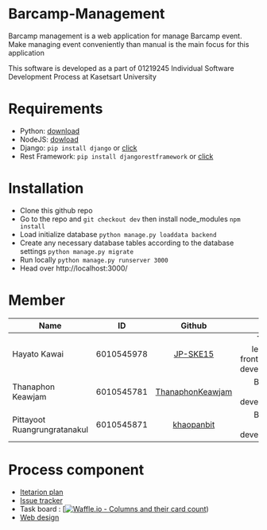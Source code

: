 # Barcamp-Management

Barcamp management is a web application for manage Barcamp event. Make managing event conveniently than manual is the main focus for this application

This software is developed as a part of 01219245	Individual Software Development Process at Kasetsart University

# Requirements

* Python: [download](https://www.python.org/downloads/)
* NodeJS: [dowload](https://nodejs.org/en/)
* Django: `pip install django` or [click](https://www.djangoproject.com/download/)
* Rest Framework: `pip install djangorestframework` or [click](https://www.django-rest-framework.org/)

# Installation

* Clone this github repo
* Go to the repo and `git checkout dev` then install node_modules `npm install`
* Load initialize database `python manage.py loaddata backend`
* Create any necessary database tables according to the database settings `python manage.py migrate`
* Run locally `python manage.py runserver 3000`
* Head over http://localhost:3000/


# Member

| Name        | ID           | Github  | Role |
| ------------- |:-------------:|:-----:| -----: |
| Hayato Kawai      | 6010545978 | [JP-SKE15](https://github.com/JP-SKE15) | Team leader, front-end developer |
| Thanaphon Keawjam     | 6010545781      |   [ThanaphonKeawjam](https://github.com/ThanaphonKeawjam) | Back-end developer |
| Pittayoot Ruangrungratanakul | 6010545871  |    [khaopanbit](https://github.com/khaopanbit) |  Back-end developer |


# Process component

- [Itetarion plan](https://github.com/JP-SKE15/ProjectISP-Barcamp-management/wiki/Iteration-plam)
- [Issue tracker](https://github.com/JP-SKE15/ProjectISP-Barcamp-management/issues)
- Task board : [[![Waffle.io - Columns and their card count](https://badge.waffle.io/JP-SKE15/ProjectISP-Barcamp-management.svg?columns=all)](https://waffle.io/JP-SKE15/ProjectISP-Barcamp-management))
- [Web design](https://github.com/JP-SKE15/ProjectISP-Barcamp-management/blob/master/IterationPlan-and-Design/design.md)
